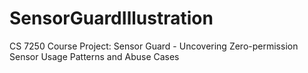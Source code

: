 # SensorGuardIllustration
CS 7250 Course Project: Sensor Guard - Uncovering Zero-permission Sensor Usage Patterns and Abuse Cases
